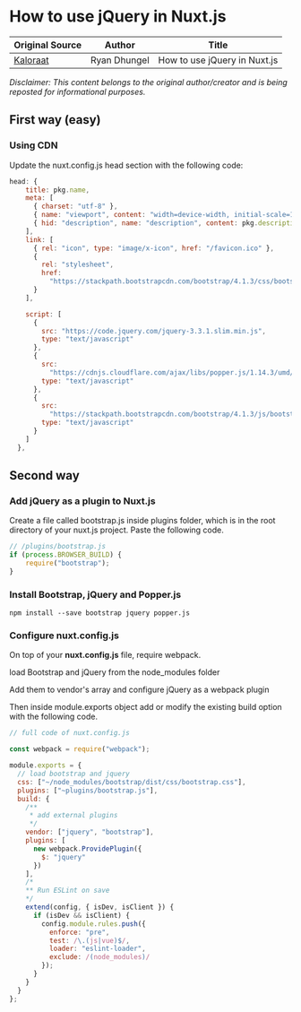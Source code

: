 # How to use jQuery in Nuxt.js

| Original Source                                                       | Author       | Title                        |
| --------------------------------------------------------------------- | ------------ | ---------------------------- |
| [Kaloraat](https://kaloraat.com/articles/how-to-use-jquery-in-nuxtjs) | Ryan Dhungel | How to use jQuery in Nuxt.js |

*Disclaimer: This content belongs to the original author/creator and is being reposted for informational purposes.*

## First way (easy) 

### Using CDN

Update the nuxt.config.js head section with the following code:

```javascript
head: {
    title: pkg.name,
    meta: [
      { charset: "utf-8" },
      { name: "viewport", content: "width=device-width, initial-scale=1" },
      { hid: "description", name: "description", content: pkg.description }
    ],
    link: [
      { rel: "icon", type: "image/x-icon", href: "/favicon.ico" },
      {
        rel: "stylesheet",
        href:
          "https://stackpath.bootstrapcdn.com/bootstrap/4.1.3/css/bootstrap.min.css"
      }
    ],

    script: [
      {
        src: "https://code.jquery.com/jquery-3.3.1.slim.min.js",
        type: "text/javascript"
      },
      {
        src:
          "https://cdnjs.cloudflare.com/ajax/libs/popper.js/1.14.3/umd/popper.min.js",
        type: "text/javascript"
      },
      {
        src:
          "https://stackpath.bootstrapcdn.com/bootstrap/4.1.3/js/bootstrap.min.js",
        type: "text/javascript"
      }
    ]
  },
```

## Second way

### Add jQuery as a plugin to Nuxt.js

Create a file called bootstrap.js inside plugins folder, which is in the root directory of your nuxt.js project. Paste the following code.

```javascript
// /plugins/bootstrap.js
if (process.BROWSER_BUILD) {
	require("bootstrap");
}
```

### Install Bootstrap, jQuery and Popper.js

```shell
npm install --save bootstrap jquery popper.js
```

### Configure nuxt.config.js

On top of your **nuxt.config.js** file, require webpack.

load Bootstrap and jQuery from the node_modules folder 

Add them to vendor's array and configure jQuery as a webpack plugin

Then inside module.exports object add or modify the existing build option with the following code. 

```javascript
// full code of nuxt.config.js

const webpack = require("webpack");

module.exports = {
  // load bootstrap and jquery
  css: ["~/node_modules/bootstrap/dist/css/bootstrap.css"],
  plugins: ["~plugins/bootstrap.js"],
  build: {
    /**
     * add external plugins
     */
    vendor: ["jquery", "bootstrap"],
    plugins: [
      new webpack.ProvidePlugin({
        $: "jquery"
      })
    ],
    /*
    ** Run ESLint on save
    */
    extend(config, { isDev, isClient }) {
      if (isDev && isClient) {
        config.module.rules.push({
          enforce: "pre",
          test: /\.(js|vue)$/,
          loader: "eslint-loader",
          exclude: /(node_modules)/
        });
      }
    }
  }
};
```